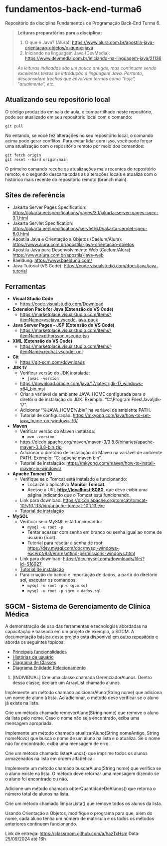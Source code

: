 # fundamentos-back-end-turma6
Repositório da disciplina Fundamentos de Programação Back-End Turma 6.

> **Leituras preparatórias para a disciplina:**
>
> 1. O que é Java? (Alura): <https://www.alura.com.br/apostila-java-orientacao-objetos/o-que-e-java>
> 2. Iniciando na linguagem Java
 (DevMedia): <https://www.devmedia.com.br/iniciando-na-linguagem-java/21136>
>
> _As leituras indicadas são um pouco antigas, mas continuam sendo excelentes textos de introdução à linguagem Java. Portanto, desconsidere trechos que envolvam termos como "hoje", "atualmente", etc._

## Atualizando seu repositório local

O código produzido em sala de aula, e compartilhado neste repositório, pode ser atualizado em seu repositório local com o comando:

```console
git pull
```

No entando, se você fez alterações no seu repositório local, o comando acima pode gerar conflitos. Para evitar lidar com isso, você pode forçar uma atualização com o repositório remoto por meio dos comandos:

```console
git fetch origin
git reset --hard origin/main
```

O primeiro comando recebe as atualizações mais recentes do repositório remoto, e o segundo descarta todas as alterações locais e atualiza com o histórico mais recente do repositório remoto (branch main).

## Sites de referência

- Jakarta Server Pages Specification: <https://jakarta.ee/specifications/pages/3.1/jakarta-server-pages-spec-3.1.html>
- Jakarta Servlet Specification: <https://jakarta.ee/specifications/servlet/6.0/jakarta-servlet-spec-6.0.html>
- Apostila Java e Orientação a Objetos (Caelum/Alura): <https://www.alura.com.br/apostila-java-orientacao-objetos>
- Apostila Java para Desenvolvimento Web (Caelum/Alura): <https://www.alura.com.br/apostila-java-web>
- Baeldung: <https://www.baeldung.com/>
- Java Tutorial (VS Code): <https://code.visualstudio.com/docs/java/java-tutorial>

## Ferramentas

- **Visual Studio Code**
  - <https://code.visualstudio.com/Download>
- **Extension Pack for Java (Extensão do VS Code)**
  - <https://marketplace.visualstudio.com/items?itemName=vscjava.vscode-java-pack>
- **Java Server Pages - JSP (Extensão do VS Code)**
  - <https://marketplace.visualstudio.com/items?itemName=pthorsson.vscode-jsp>
- **XML (Extensão do VS Code)**
  - <https://marketplace.visualstudio.com/items?itemName=redhat.vscode-xml>
- **Git**
  - <https://git-scm.com/downloads>
- **JDK 17**
  - Verificar versão do JDK instalada:
    - ```javac -version```
  - <https://download.oracle.com/java/17/latest/jdk-17_windows-x64_bin.msi>
  - Criar a variável de ambiente JAVA_HOME configurada para o diretório de instalação do JDK. Exemplo: “C:\Program Files\Java\jdk-17”.
  - Adicionar “%JAVA_HOME%\bin” na variável de ambiente PATH.
  - Tutorial de configuração: <https://mkyong.com/java/how-to-set-java_home-on-windows-10/>
- **Maven**
  - Verificar versão do Maven instalada:
    - ```mvn -version```
  - <https://dlcdn.apache.org/maven/maven-3/3.8.8/binaries/apache-maven-3.8.8-bin.zip>
  - Adicionar o diretório de instalação do Maven na variável de ambiente PATH. Exemplo: “C: apache maven bin”.
  - Tutorial de instalação: <https://mkyong.com/maven/how-to-install-maven-in-windows/>
- **Apache Tomcat 10**
  - Verifique se o Tomcat está instalado e funcionando:
    - Localize o aplicativo **Monitor Tomcat**.
    - Acesse a URL **<http://localhost:8080>**, que deve exibir uma página indicando que o Tomcat está funcionando.
  - Link para download: <https://dlcdn.apache.org/tomcat/tomcat-10/v10.1.13/bin/apache-tomcat-10.1.13.exe>
  - [Tutorial de instalação](https://github.com/webacademyufac/tutoriais/blob/main/tomcat/tomcat.md)
- **MySQL**
  - Verificar se o MySQL está funcionando:
    - ```mysql -u root -p```
    - Tentar acessar com senha em branco ou senha igual ao nome de usuário (root).
    - Tutorial para resetar a senha de root: <https://dev.mysql.com/doc/mysql-windows-excerpt/8.0/en/resetting-permissions-windows.html>
  - Link para download: <https://dev.mysql.com/downloads/file/?id=516927>
  - [Tutorial de instalação](https://github.com/webacademyufac/tutoriais/blob/main/mysql/mysql.md)
  - Para criação do banco e importação de dados, a partir do diretório _sql_, executar os comandos:
    - ```mysql -u root -p < sgcm.sql```
    - ```mysql -u root -p sgcm < dados.sql```

## SGCM - Sistema de Gerenciamento de Clínica Médica

A demonstração de uso das ferramentas e tecnologias abordadas na capacitação é baseada em um projeto de exemplo, o SGCM. A documentação básica deste projeto está disponível [em outro repositório](https://github.com/webacademyufac/sgcmdocs) e aborda os seguintes tópicos:

- [Principais funcionalidades](https://github.com/webacademyufac/sgcmdocs#principais-funcionalides)
- [Histórias de usuário](https://github.com/webacademyufac/sgcmdocs#histórias-de-usuário)
- [Diagrama de Classes](https://github.com/webacademyufac/sgcmdocs#diagrama-de-classes)
- [Diagrama Entidade Relacionamento](https://github.com/webacademyufac/sgcmdocs#diagrama-entidade-relacionamento)


1. [INDIVIDUAL] Crie uma classe chamada GerenciadorAlunos. Dentro dessa classe, declare um ArrayList<String> chamado alunos.

Implemente um método chamado adicionarAluno(String nome) que adiciona um nome de aluno à lista.
Ao adicionar, o método deve verificar se o aluno já existe na lista.

Crie um método chamado removerAluno(String nome) que remove o aluno da lista pelo nome. Caso o nome não seja encontrado, exiba uma mensagem apropriada.

Implemente um método chamado atualizarAluno(String nomeAntigo, String nomeNovo) que busca o nome de um aluno na lista e o atualiza. Se o nome não for encontrado, exiba uma mensagem de erro.

Crie um método chamado listarAlunos() que imprime todos os alunos armazenados na lista em ordem alfabética.

Implemente um método chamado buscarAluno(String nome) que verifica se o aluno existe na lista. O método deve retornar uma mensagem dizendo se o aluno foi encontrado ou não.

Adicione um método chamado obterQuantidadeDeAlunos() que retorna o número total de alunos na lista.

Crie um método chamado limparLista() que remove todos os alunos da lista.

Usando Orientação a Objetos, modifique o programa para que, além do nome, cada aluno tenha um número de matrícula e os todos os métodos anteriores continuem funcionando.

Link de entrega: https://classroom.github.com/a/hazTxHsm
Data: 25/09/2024 até 16h
